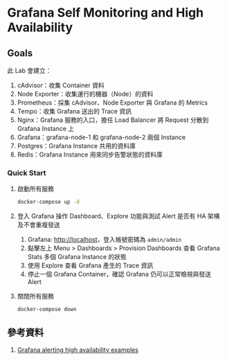 # Grafana Self Monitoring and High Availability

## Goals

此 Lab 會建立：

1. cAdvisor：收集 Container 資料
2. Node Exporter：收集運行的機器（Node）的資料
3. Prometheus：採集 cAdvisor、Node Exporter 與 Grafana 的 Metrics
4. Tempo：收集 Grafana 送出的 Trace 資訊
5. Nginx：Grafana 服務的入口，擔任 Load Balancer 將 Request 分散到 Grafana Instance 上
6. Grafana：grafana-node-1 和 grafana-node-2 兩個 Instance
7. Postgres：Grafana Instance 共用的資料庫
8. Redis：Grafana Instance 用來同步告警狀態的資料庫

### Quick Start

1. 啟動所有服務

   ```bash
   docker-compose up -d
   ```

2. 登入 Grafana 操作 Dashboard、Explore 功能與測試 Alert 是否有 HA 架構及不會重複發送
   1. Grafana: <http://localhost>，登入帳號密碼為 `admin/admin`
   2. 點擊左上 Menu > Dashboards > Provision Dashboards 查看 Grafana Stats 多個 Grafana Instance 的狀態
   3. 使用 Explore 查看 Grafana 產生的 Trace 資訊
   4. 停止一個 Grafana Container，確認 Grafana 仍可以正常檢視與發送 Alert
3. 關閉所有服務

   ```bash
   docker-compose down
   ```

## 參考資料

1. [Grafana alerting high availability examples](https://github.com/grafana/alerting-ha-docker-examples/tree/main)
